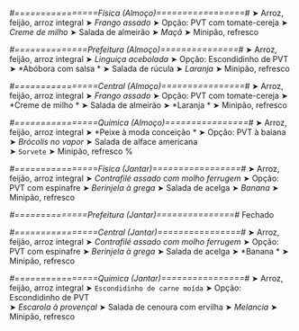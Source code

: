 
*#================Física (Almoço)=================#*
➤ Arroz, feijão, arroz integral
➤ *Frango assado*
➤ Opção: PVT com tomate-cereja
➤ *Creme de milho*
➤ Salada de almeirão
➤ *Maçã*
➤ Minipão, refresco

*#==============Prefeitura (Almoço)===============#*
➤ Arroz, feijão, arroz integral
➤ *Linguiça acebolada*
➤ Opção: Escondidinho de PVT
➤ *Abóbora com salsa *
➤ Salada de rúcula
➤ *Laranja*
➤ Minipão, refresco

*#================Central (Almoço)================#*
➤ Arroz, feijão, arroz integral
➤ *Frango assado*
➤ Opção: PVT com tomate-cereja 
➤ *Creme de milho *
➤ Salada de almeirão
➤ *Laranja *
➤ Minipão, refresco

*#================Química (Almoço)================#*
➤ Arroz, feijão, arroz integral
➤ *Peixe à moda conceição *
➤ Opção: PVT à baiana
➤ *Brócolis no vapor*
➤ Salada de alface americana   
➤ `Sorvete`
➤ Minipão, refresco
%

*#================Física (Jantar)=================#*
➤ Arroz, feijão, arroz integral
➤ *Contrafilé assado com molho ferrugem*
➤ Opção: PVT com espinafre
➤ *Berinjela à grega*
➤ Salada de acelga
➤ *Banana*
➤ Minipão, refresco

*#==============Prefeitura (Jantar)===============#*
Fechado

*#================Central (Jantar)================#*
➤ Arroz, feijão, arroz integral
➤ *Contrafilé assado com molho ferrugem*
➤ Opção: PVT com espinafre
➤ *Berinjela à grega*
➤ Salada de acelga 
➤ *Banana *
➤ Minipão, refresco

*#================Química (Jantar)================#*
➤ Arroz, feijão, arroz integral
➤ `Escondidinho de carne moída`
➤ Opção: Escondidinho de PVT  
➤ *Escarola à provençal*
➤ Salada de cenoura com ervilha
➤ *Melancia*
➤ Minipão, refresco
